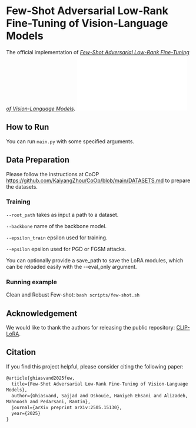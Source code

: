 # Few-Shot Adversarial Low-Rank Fine-Tuning of Vision-Language Models
The official implementation of [*Few-Shot Adversarial Low-Rank Fine-Tuning of Vision-Language Models*](https://arxiv.org/pdf/2505.15130).
![AdvCLIP-LoRA](AdvCLIP-LoRA.pdf "AdvCLIP-LoRA-pipeline")
## How to Run

You can run `main.py` with some specified arguments.

## Data Preparation
Please follow the instructions at CoOP https://github.com/KaiyangZhou/CoOp/blob/main/DATASETS.md to prepare the datasets.

### Training

`--root_path` takes as input a path to a dataset.

`--backbone` name of the backbone model.

`--epsilon_train` epsilon used for training.

`--epsilon` epsilon used for PGD or FGSM attacks.

You can optionally provide a save_path to save the LoRA modules, which can be reloaded easily with the --eval_only argument. 

### Running example

Clean and Robust Few-shot: `bash scripts/few-shot.sh`


## Acknowledgement

We would like to thank the authors for releasing the public repository: [CLIP-LoRA](https://github.com/aheldis/CLIP-LoRA).

## Citation
If you find this project helpful, please consider citing the following paper:
```
@article{ghiasvand2025few,
  title={Few-Shot Adversarial Low-Rank Fine-Tuning of Vision-Language Models},
  author={Ghiasvand, Sajjad and Oskouie, Haniyeh Ehsani and Alizadeh, Mahnoosh and Pedarsani, Ramtin},
  journal={arXiv preprint arXiv:2505.15130},
  year={2025}
}
```
